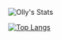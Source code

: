 ![Olly's Stats](https://github-readme-stats.vercel.app/api?username=ollyjarvis&show_icons=true&theme=dark)

[![Top Langs](https://github-readme-stats.vercel.app/api/top-langs/?username=ollyjarvis&theme=dark)](https://github.com/anuraghazra/github-readme-stats)

<!--
**ollyjarvis/ollyjarvis** is a ✨ _special_ ✨ repository because its `README.md` (this file) appears on your GitHub profile.

Here are some ideas to get you started:

- 🔭 I’m currently working on ...
- 🌱 I’m currently learning ...
- 👯 I’m looking to collaborate on ...
- 🤔 I’m looking for help with ...
- 💬 Ask me about ...
- 📫 How to reach me: ...
- 😄 Pronouns: ...
- ⚡ Fun fact: ...
-->
